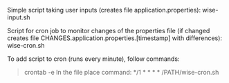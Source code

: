 Simple script taking user inputs (creates file application.properties):
wise-input.sh

Script for cron job to monitor changes of the properties file (if changed creates file CHANGES.application.properties.[timestamp] with differences):
wise-cron.sh

To add script to cron (runs every minute), follow commands:
> crontab -e
In the file place command:
> */1 * * * * /PATH/wise-cron.sh

